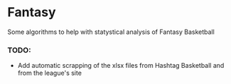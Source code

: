 # Fantasy
Some algorithms to help with statystical analysis of Fantasy Basketball

### TODO:
- Add automatic scrapping of the xlsx files from Hashtag Basketball and from the league's site
